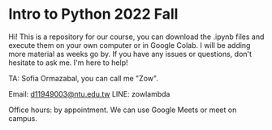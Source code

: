 
# Intro to Python 2022 Fall

Hi! This is a repository for our course, you can download the .ipynb files and execute them on your own computer or in Google Colab.
I will be adding more material as weeks go by. If you have any issues or questions, don't hesitate to ask me. I'm here to help!

TA: Sofia Ormazabal, you can call me "Zow".

Email: d11949003@ntu.edu.tw
LINE: zowlambda

Office hours: by appointment. We can use Google Meets or meet on campus.
